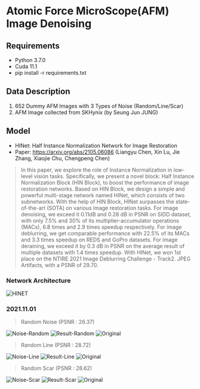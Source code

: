 # Atomic Force MicroScope(AFM) Image Denoising

## Requirements
- Python 3.7.0
- Cuda 11.1
- pip install -r requirements.txt

## Data Description
1. 652 Dummy AFM Images with 3 Types of Noise (Random/Line/Scar)
2. AFM Image collected from SKHynix (by Seung Jun JUNG)

## Model
- HINet: Half Instance Normalization Network for Image Restoration
- Paper: https://arxiv.org/abs/2105.06086 (Liangyu Chen, Xin Lu, Jie Zhang, Xiaojie Chu, Chengpeng Chen)
> In this paper, we explore the role of Instance Normalization in low-level vision tasks. Specifically, we present a novel block: Half Instance Normalization Block (HIN Block), to boost the performance of image restoration networks. Based on HIN Block, we design a simple and powerful multi-stage network named HINet, which consists of two subnetworks. With the help of HIN Block, HINet surpasses the state-of-the-art (SOTA) on various image restoration tasks. For image denoising, we exceed it 0.11dB and 0.28 dB in PSNR on SIDD dataset, with only 7.5% and 30% of its multiplier-accumulator operations (MACs), 6.8 times and 2.9 times speedup respectively. For image deblurring, we get comparable performance with 22.5% of its MACs and 3.3 times speedup on REDS and GoPro datasets. For image deraining, we exceed it by 0.3 dB in PSNR on the average result of multiple datasets with 1.4 times speedup. With HINet, we won 1st place on the NTIRE 2021 Image Deblurring Challenge - Track2. JPEG Artifacts, with a PSNR of 29.70.

### Network Architecture
![HINET](https://user-images.githubusercontent.com/59187215/139525445-cfb34d9e-0772-4658-ae72-1b303652c77a.png)

### 2021.11.01
> Random Noise (PSNR : 26.37)
> 
![Noise-Random](https://user-images.githubusercontent.com/59187215/139613266-7fd4a9ce-a1d5-4b48-834f-0d4a776b66fa.png)
![Result-Random](https://user-images.githubusercontent.com/59187215/139613303-181d2202-4516-49d1-8a13-c7b13a05da07.png)
![Original](https://user-images.githubusercontent.com/59187215/139613122-73c9ab6d-ffc6-4290-b081-80497f3e6186.png)

> Random Line (PSNR : 28.72)
> 
![Noise-Line](https://user-images.githubusercontent.com/59187215/139613328-7a354968-15af-43e4-b003-1ac2b25a0c0e.png)
![Result-Line](https://user-images.githubusercontent.com/59187215/139613343-3cc315fa-e77f-4c48-976e-3a95db424197.png)
![Original](https://user-images.githubusercontent.com/59187215/139613122-73c9ab6d-ffc6-4290-b081-80497f3e6186.png)

> Random Scar (PSNR : 28.62)
> 
![Noise-Scar](https://user-images.githubusercontent.com/59187215/139613366-979bf331-5d49-404f-8f13-8a657a36cf0f.png)
![Result-Scar](https://user-images.githubusercontent.com/59187215/139613380-23ebc622-6215-48b2-9da8-a11684efd5d7.png)
![Original](https://user-images.githubusercontent.com/59187215/139613122-73c9ab6d-ffc6-4290-b081-80497f3e6186.png)
